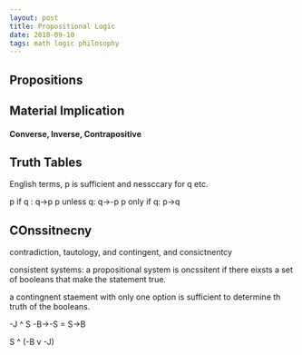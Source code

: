 ```yaml
---
layout: post
title: Propositional Logic
date: 2018-09-10
tags: math logic philosophy
---
```


## Propositions


## Material Implication
#### Converse, Inverse, Contrapositive

## Truth Tables

English terms, p is sufficient and nessccary for q etc.

p if q : q->p
p unless q: q->-p
p only if q: p->q

## COnssitnecny
contradiction, tautology, and contingent, and consictnentcy

consistent systems: a propositional system is oncssitent if there eixsts a set of booleans that make the statement true.

a contingnent staement with only one option is sufficient to determine th truth of the booleans.

-J ^ S
-B->-S = S->B

S ^ (-B v -J)
